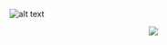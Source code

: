 
![alt text](https://github.com/facebookresearch/narwhal/blob/master/.assets/diagram-worker.jpg)

<p align="center">
  <img src="https://github.com/facebookresearch/narwhal/blob/master/.assets/diagram-worker.jpg">
</p>
